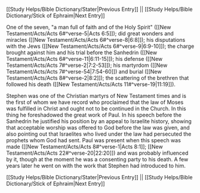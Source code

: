 [[Study Helps/Bible Dictionary/Stater|Previous Entry]]  ||  [[Study Helps/Bible Dictionary/Stick of Ephraim|Next Entry]]

 One of the seven, "a man full of faith and of the Holy Spirit" ([[New Testament/Acts/Acts 6#^verse-5|Acts 6:5]]); did great wonders and miracles ([[New Testament/Acts/Acts 6#^verse-8|6:8]]); his disputations with the Jews ([[New Testament/Acts/Acts 6#^verse-9|6:9-10]]); the charge brought against him and his trial before the Sanhedrin ([[New Testament/Acts/Acts 6#^verse-11|6:11-15]]); his defense ([[New Testament/Acts/Acts 7#^verse-2|7:2-53]]); his martyrdom ([[New Testament/Acts/Acts 7#^verse-54|7:54-60]]) and burial ([[New Testament/Acts/Acts 8#^verse-2|8:2]]); the scattering of the brethren that followed his death ([[New Testament/Acts/Acts 11#^verse-19|11:19]]).

 Stephen was one of the Christian martyrs of New Testament times and is the first of whom we have record who proclaimed that the law of Moses was fulfilled in Christ and ought not to be continued in the Church. In this thing he foreshadowed the great work of Paul. In his speech before the Sanhedrin he justified his position by an appeal to Israelite history, showing that acceptable worship was offered to God before the law was given, and also pointing out that Israelites who lived under the law had persecuted the prophets whom God had sent. Paul was present when this speech was made ([[New Testament/Acts/Acts 8#^verse-1|Acts 8:1]]; [[New Testament/Acts/Acts 22#^verse-20|22:20]]) and was probably influenced by it, though at the moment he was a consenting party to his death. A few years later he went on with the work that Stephen had introduced to him.

[[Study Helps/Bible Dictionary/Stater|Previous Entry]]  ||  [[Study Helps/Bible Dictionary/Stick of Ephraim|Next Entry]]